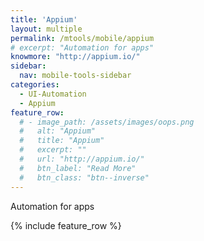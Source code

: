 ```yaml
---
title: 'Appium'
layout: multiple
permalink: /mtools/mobile/appium
# excerpt: "Automation for apps"
knowmore: "http://appium.io/"
sidebar:
  nav: mobile-tools-sidebar
categories:
  - UI-Automation
  - Appium
feature_row:
  # - image_path: /assets/images/oops.png
  #   alt: "Appium"
  #   title: "Appium"
  #   excerpt: ""
  #   url: "http://appium.io/"
  #   btn_label: "Read More"
  #   btn_class: "btn--inverse"  
---
```


Automation for apps

{% include feature_row %}